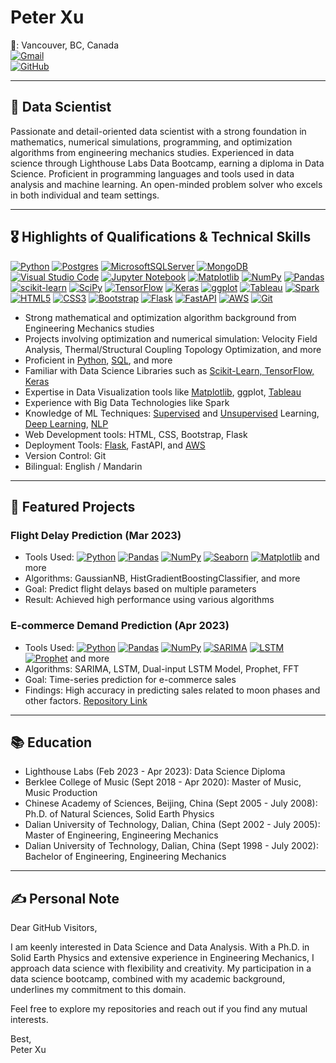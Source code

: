 # Peter Xu

📍: Vancouver, BC, Canada  
[![Gmail](https://img.shields.io/badge/Gmail-D14836?style=for-the-badge&logo=gmail&logoColor=white)](mailto:peterandu365@gmail.com)  
[![GitHub](https://img.shields.io/badge/GitHub-100000?style=for-the-badge&logo=github&logoColor=white)](https://github.com/peterandu365)

---

## 🚀 Data Scientist 

Passionate and detail-oriented data scientist with a strong foundation in mathematics, numerical simulations, programming, and optimization algorithms from engineering mechanics studies. Experienced in data science through Lighthouse Labs Data Bootcamp, earning a diploma in Data Science. Proficient in programming languages and tools used in data analysis and machine learning. An open-minded problem solver who excels in both individual and team settings.

---

## 🎖️ Highlights of Qualifications & Technical Skills

[![Python](https://img.shields.io/badge/python-3670A0?style=for-the-badge&logo=python&logoColor=ffdd54)](#)
[![Postgres](https://img.shields.io/badge/postgres-%23316192.svg?style=for-the-badge&logo=postgresql&logoColor=white)](#)
[![MicrosoftSQLServer](https://img.shields.io/badge/Microsoft%20SQL%20Server-CC2927?style=for-the-badge&logo=microsoft%20sql%20server&logoColor=white)](#)
[![MongoDB](https://img.shields.io/badge/MongoDB-%234ea94b.svg?style=for-the-badge&logo=mongodb&logoColor=white)](#)
[![Visual Studio Code](https://img.shields.io/badge/Visual%20Studio%20Code-0078d7.svg?style=for-the-badge&logo=visual-studio-code&logoColor=white)](#)
[![Jupyter Notebook](https://img.shields.io/badge/jupyter-%23FA0F00.svg?style=for-the-badge&logo=jupyter&logoColor=white)](#)
[![Matplotlib](https://img.shields.io/badge/Matplotlib-%23ffffff.svg?style=for-the-badge&logo=Matplotlib&logoColor=black)](#)
[![NumPy](https://img.shields.io/badge/numpy-%23013243.svg?style=for-the-badge&logo=numpy&logoColor=white)](#)
[![Pandas](https://img.shields.io/badge/pandas-%23150458.svg?style=for-the-badge&logo=pandas&logoColor=white)](#)
[![scikit-learn](https://img.shields.io/badge/scikit--learn-%23F7931E.svg?style=for-the-badge&logo=scikit-learn&logoColor=white)](#)
[![SciPy](https://img.shields.io/badge/SciPy-%230C55A5.svg?style=for-the-badge&logo=scipy&logoColor=%white)](#)
[![TensorFlow](https://img.shields.io/badge/TensorFlow-%23FF6F00.svg?style=for-the-badge&logo=TensorFlow&logoColor=white)](#)
[![Keras](https://img.shields.io/badge/Keras-%23D00000.svg?style=for-the-badge&logo=Keras&logoColor=white)](#)
[![ggplot](https://img.shields.io/badge/ggplot-%23550257.svg?style=for-the-badge&logo=ggplot&logoColor=white)](#) <!-- I'm improvising here, there might not be an official logo for ggplot in shields.io -->
[![Tableau](https://img.shields.io/badge/Tableau-%23E97627.svg?style=for-the-badge&logo=Tableau&logoColor=white)](#)
[![Spark](https://img.shields.io/badge/Spark-%23E25A1C.svg?style=for-the-badge&logo=Apache-Spark&logoColor=white)](#)
[![HTML5](https://img.shields.io/badge/HTML5-%23E34F26.svg?style=for-the-badge&logo=html5&logoColor=white)](#)
[![CSS3](https://img.shields.io/badge/CSS3-%231572B6.svg?style=for-the-badge&logo=css3&logoColor=white)](#)
[![Bootstrap](https://img.shields.io/badge/Bootstrap-%237952B3.svg?style=for-the-badge&logo=Bootstrap&logoColor=white)](#)
[![Flask](https://img.shields.io/badge/Flask-%23000.svg?style=for-the-badge&logo=flask&logoColor=white)](#)
[![FastAPI](https://img.shields.io/badge/FastAPI-%230096D3.svg?style=for-the-badge&logo=fastapi&logoColor=white)](#)
[![AWS](https://img.shields.io/badge/AWS-%23FF9900.svg?style=for-the-badge&logo=amazon-aws&logoColor=white)](#)
[![Git](https://img.shields.io/badge/git-%23F05033.svg?style=for-the-badge&logo=git&logoColor=white)](#)

- Strong mathematical and optimization algorithm background from Engineering Mechanics studies
- Projects involving optimization and numerical simulation: Velocity Field Analysis, Thermal/Structural Coupling Topology Optimization, and more
- Proficient in [Python](https://www.python.org/), [SQL](https://github.com/peterandu365/SQL-Project/blob/main/cleaning_data.md), and more
- Familiar with Data Science Libraries such as [Scikit-Learn, TensorFlow, Keras](https://github.com/peterandu365/demand_prediction_project)
- Expertise in Data Visualization tools like [Matplotlib](https://github.com/peterandu365/mini-project-III), ggplot, [Tableau](https://github.com/peterandu365/Data-Visualization-and-Dashboards-with-Tableau)
- Experience with Big Data Technologies like Spark
- Knowledge of ML Techniques: [Supervised](https://github.com/peterandu365/mini-project-IV) and [Unsupervised](https://github.com/peterandu365/mini-project-III) Learning, [Deep Learning](https://github.com/peterandu365/demand_prediction_project), [NLP](https://github.com/peterandu365/mini-project-V)
- Web Development tools: HTML, CSS, Bootstrap, Flask
- Deployment Tools: [Flask](https://github.com/peterandu365/mini-project-IV), FastAPI, and [AWS](https://github.com/peterandu365/mini-project-IV)
- Version Control: Git
- Bilingual: English / Mandarin

---

## 🌟 Featured Projects

### Flight Delay Prediction (Mar 2023)
- Tools Used: 
[![Python](https://img.shields.io/badge/python-3670A0?style=for-the-badge&logo=python&logoColor=ffdd54)](#)
[![Pandas](https://img.shields.io/badge/pandas-%23150458.svg?style=for-the-badge&logo=pandas&logoColor=white)](#)
[![NumPy](https://img.shields.io/badge/numpy-%23013243.svg?style=for-the-badge&logo=numpy&logoColor=white)](#)
[![Seaborn](https://img.shields.io/badge/seaborn-%238FB0AC.svg?style=for-the-badge&logo=seaborn&logoColor=white)](#)
[![Matplotlib](https://img.shields.io/badge/Matplotlib-%23ffffff.svg?style=for-the-badge&logo=Matplotlib&logoColor=black)](#)
and more
- Algorithms: GaussianNB, HistGradientBoostingClassifier, and more
- Goal: Predict flight delays based on multiple parameters
- Result: Achieved high performance using various algorithms

### E-commerce Demand Prediction (Apr 2023)
- Tools Used: 
[![Python](https://img.shields.io/badge/python-3670A0?style=for-the-badge&logo=python&logoColor=ffdd54)](#)
[![Pandas](https://img.shields.io/badge/pandas-%23150458.svg?style=for-the-badge&logo=pandas&logoColor=white)](#)
[![NumPy](https://img.shields.io/badge/numpy-%23013243.svg?style=for-the-badge&logo=numpy&logoColor=white)](#)
[![SARIMA](https://img.shields.io/badge/SARIMA-02569B?style=for-the-badge&logo=data:image/svg+xml;base64,PHN2ZyB3aWR0aD0iNDAiIGhlaWdodD0iNDAiIHZpZXdCb3g9IjAgMCAzMCAzMCIgZmlsbD0ibm9uZSIgeG1sbnM9Imh0dHA6Ly93d3cudzMub3JnLzIwMDAvc3ZnIj4KPHBhdGggZD0iTTEuNTAwMDIsMS41TDE4LjUsMUwyOC41LDE4LjVMMTguNSwyOEgxLjUwMDAyVjEuNVoiIHN0cm9rZT0iIzAyNTY5QiIgc3Ryb2tlLXdpZHRoPSIzIi8+Cjwvc3ZnPgo=&logoColor=white)](#)
[![LSTM](https://img.shields.io/badge/LSTM-FFD700?style=for-the-badge&logo=data:image/svg+xml;base64,PHN2ZyB3aWR0aD0iNDAiIGhlaWdodD0iNDAiIHZpZXdCb3g9IjAgMCAzMCAzMCIgZmlsbD0ibm9uZSIgeG1sbnM9Imh0dHA6Ly93d3cudzMub3JnLzIwMDAvc3ZnIj4KPHBhdGggZD0iTTEuNTAwMDIsMUwxOC41LDFMMTguNSwyOEgxLjUwMDAyVjEuNVoiIHN0cm9rZT0iI0ZGRDcwMCIgc3Ryb2tlLXdpZHRoPSIzIi8+Cjwvc3ZnPgo=&logoColor=white)](#)
[![Prophet](https://img.shields.io/badge/Prophet-4B0082?style=for-the-badge&logo=data:image/svg+xml;base64,PHN2ZyB3aWR0aD0iNDAiIGhlaWdodD0iNDAiIHZpZXdCb3g9IjAgMCAzMCAzMCIgZmlsbD0ibm9uZSIgeG1sbnM9Imh0dHA6Ly93d3cudzMub3JnLzIwMDAvc3ZnIj4KPHBhdGggZD0iTTE4LjUsMUwyOC41LDE4LjVMMTguNSwyOEwxLjUwMDAyLDE4LjVMMTguNSwxWiIgc3Ryb2tlPSIjNEIwMDgyIiBzdHJva2Utd2lkdGg9IjMiLz4KPC9zdmc+Cg==&logoColor=white)](#)
and more
- Algorithms: SARIMA, LSTM, Dual-input LSTM Model, Prophet, FFT
- Goal: Time-series prediction for e-commerce sales
- Findings: High accuracy in predicting sales related to moon phases and other factors. [Repository Link](https://github.com/peterandu365/demand_prediction_project)

---

## 📚 Education

- Lighthouse Labs (Feb 2023 - Apr 2023): Data Science Diploma
- Berklee College of Music (Sept 2018 - Apr 2020): Master of Music, Music Production
- Chinese Academy of Sciences, Beijing, China (Sept 2005 - July 2008): Ph.D. of Natural Sciences, Solid Earth Physics
- Dalian University of Technology, Dalian, China (Sept 2002 - July 2005): Master of Engineering, Engineering Mechanics
- Dalian University of Technology, Dalian, China (Sept 1998 - July 2002): Bachelor of Engineering, Engineering Mechanics


---

## ✍️ Personal Note

Dear GitHub Visitors,

I am keenly interested in Data Science and Data Analysis. With a Ph.D. in Solid Earth Physics and extensive experience in Engineering Mechanics, I approach data science with flexibility and creativity. My participation in a data science bootcamp, combined with my academic background, underlines my commitment to this domain.

Feel free to explore my repositories and reach out if you find any mutual interests.

Best,  
Peter Xu
